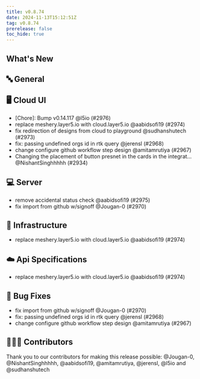 ```yaml
---
title: v0.8.74
date: 2024-11-13T15:12:51Z
tag: v0.8.74
prerelease: false
toc_hide: true
---
```


## What's New
## 🔤 General
## 🖥 Cloud UI

- [Chore]: Bump v0.14.117 @l5io (#2976)
- replace meshery.layer5.io with cloud.layer5.io @aabidsofi19 (#2974)
- fix redirection of designs from cloud to playground @sudhanshutech (#2973)
- fix: passing undefined orgs id in rtk query @jerensl (#2968)
- change configure github workflow step design @amitamrutiya (#2967)
- Changing the placement of button presnet in the cards in the integrat… @NishantSinghhhhh (#2934)

## 💻 Server

- remove accidental status check @aabidsofi19 (#2975)
- fix import from github w/signoff @Jougan-0 (#2970)

## 🦴 Infrastructure

- replace meshery.layer5.io with cloud.layer5.io @aabidsofi19 (#2974)

## ☁️ Api Specifications

- replace meshery.layer5.io with cloud.layer5.io @aabidsofi19 (#2974)

## 🐛 Bug Fixes

- fix import from github w/signoff @Jougan-0 (#2970)
- fix: passing undefined orgs id in rtk query @jerensl (#2968)
- change configure github workflow step design @amitamrutiya (#2967)

## 👨🏽‍💻 Contributors

Thank you to our contributors for making this release possible:
@Jougan-0, @NishantSinghhhhh, @aabidsofi19, @amitamrutiya, @jerensl, @l5io and @sudhanshutech

